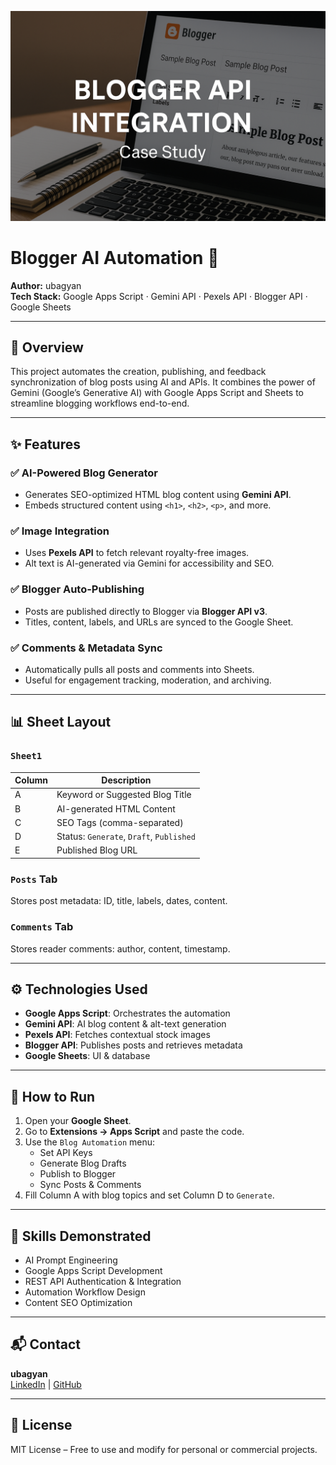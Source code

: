 ![Project Banner](banner.png)

# Blogger AI Automation 🚀

**Author:** ubagyan  
**Tech Stack:** Google Apps Script · Gemini API · Pexels API · Blogger API · Google Sheets

---

## 📖 Overview
This project automates the creation, publishing, and feedback synchronization of blog posts using AI and APIs. It combines the power of Gemini (Google’s Generative AI) with Google Apps Script and Sheets to streamline blogging workflows end-to-end.

---

## ✨ Features

### ✅ AI-Powered Blog Generator
- Generates SEO-optimized HTML blog content using **Gemini API**.
- Embeds structured content using `<h1>`, `<h2>`, `<p>`, and more.

### ✅ Image Integration
- Uses **Pexels API** to fetch relevant royalty-free images.
- Alt text is AI-generated via Gemini for accessibility and SEO.

### ✅ Blogger Auto-Publishing
- Posts are published directly to Blogger via **Blogger API v3**.
- Titles, content, labels, and URLs are synced to the Google Sheet.

### ✅ Comments & Metadata Sync
- Automatically pulls all posts and comments into Sheets.
- Useful for engagement tracking, moderation, and archiving.

---

## 📊 Sheet Layout

### `Sheet1`
| Column | Description                          |
|--------|--------------------------------------|
| A      | Keyword or Suggested Blog Title      |
| B      | AI-generated HTML Content            |
| C      | SEO Tags (comma-separated)           |
| D      | Status: `Generate`, `Draft`, `Published` |
| E      | Published Blog URL                   |

### `Posts` Tab
Stores post metadata: ID, title, labels, dates, content.

### `Comments` Tab
Stores reader comments: author, content, timestamp.

---

## ⚙️ Technologies Used
- **Google Apps Script**: Orchestrates the automation
- **Gemini API**: AI blog content & alt-text generation
- **Pexels API**: Fetches contextual stock images
- **Blogger API**: Publishes posts and retrieves metadata
- **Google Sheets**: UI & database

---

## 🚀 How to Run
1. Open your **Google Sheet**.
2. Go to **Extensions → Apps Script** and paste the code.
3. Use the `Blog Automation` menu:
   - Set API Keys
   - Generate Blog Drafts
   - Publish to Blogger
   - Sync Posts & Comments
4. Fill Column A with blog topics and set Column D to `Generate`.

---

## 🧠 Skills Demonstrated
- AI Prompt Engineering
- Google Apps Script Development
- REST API Authentication & Integration
- Automation Workflow Design
- Content SEO Optimization

---

## 📬 Contact
**ubagyan**  
[LinkedIn](https://www.linkedin.com/in/han-htet-s-185a9b2ab/) | [GitHub]([#](https://github.com/ubagyan))

---

## 🪪 License
MIT License – Free to use and modify for personal or commercial projects.
